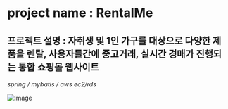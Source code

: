 # project name : RentalMe
## 프로젝트 설명 : 자취생 및 1인 가구를 대상으로 다양한 제품을 렌탈,  사용자들간에 중고거래,  실시간 경매가 진행되는 통합 쇼핑몰 웹사이트

_spring / mybatis / aws ec2/rds_

![image](https://user-images.githubusercontent.com/45479802/66535201-c87da080-eb53-11e9-8902-38a937340278.png)



